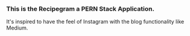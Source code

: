 ### This is the Recipegram a PERN Stack Application.

It's inspired to have the feel of Instagram with the blog functionality like Medium.
